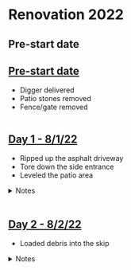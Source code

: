 # Renovation 2022

## Pre-start date
## [Pre-start date](./log/000.md)

- Digger delivered
- Patio stones removed
- Fence/gate removed

<img src="https://lh3.googleusercontent.com/qGyuQcij0GfXAmoOZcVvYBS6D36IXTb1c2k5LZBxkfOonsOCcheup6KSifEESKiQq-ePcsI8FMhtO6a1W2AozkRoSnkCb8oL1xnRnqLK8AfYQ39n9gSFMXAZxhthLRXFTBFTp1NE33hTrA6T7J7mq231Y85Jqhf2aRsFrrehrOeWbQbMadJm1-LoUULz8qSxYirucNgXMRcgz1hEBr4URq6_UkdvCkYkMXZoJNr2zK3kSsk7fplMbgEaxOkmfK8fYfp9TP2omxoQRJrkcgiU7To-6IfJ2Mu3QAQIPwqYgTYh7H55eqzTfFl3YXwcc0fuok_lC1oT2qmpJHy5drPgEE2gh5yok73Xiuo_FNfzJ2Jaa5GboJLtEAVyLuIS9gZDPTvPVVZltytTBLZ1Hf0XGR2RXpoMXJ3LDIXEG_B4KwwhfhGZUN1MPRzbvAy_zm-TRMhA6oEO6S7Bhh8urUGpFTlBQNWEhIoTzG5nY2BuOQPiKPxwu2iG6KxJ2Gy19pvY3GkfDbvpM17p36NkqqKMuGNB37xh8nRJV2L2b1HJli387PIgdYlXH6FOMzt5l1GEOx3uKKNUaJ193aJ87l7eCV2lXG1eP8JyfHESrPwMNHlaAQhPd3FIJmpmW_fSeEvwnDURS8Qdsadb5GFAB1PJmpNJ9XbMQb1-f_xQQS-S5z9Z0ImFQHJo7n1hyxld1H8OgCF5LzmR7GxENeamai0puxH9nIt_uz6IsaueigMWiBnMtN-zHs6OKUjw4nDXgug=w2160-h1216-no?authuser=0" alt="" loading="lazy"/>

## [Day 1 - 8/1/22](./log/001.md)

- Ripped up the asphalt driveway
- Tore down the side entrance
- Leveled the patio area

<details>
<summary>Notes</summary>
They ripped up the asphalt on the driveway, tore down the side entrance steps, and leveled the area that used to be the backyard patio. Big piles of debris; a mountain of broken earth & rocks are left to be scooped up.
</details>

<img src="https://lh3.googleusercontent.com/hhlcLdZZlTBIcKM2pd0B8RcH2e8oVGoAvEw434H7W_neMp3SGHIE-VJg5wNbIRtzYWRBcweaaSMmUO2L71Mnv3zyy9r6t08xRt5JGwvkl88q8I4Y1oo2QM5aa8aDsNkcbCh1cWWCEF_DH32zobvMx2giWAQMdjBQfkt00LVJXY3t2imf9rGFKauRiO90jcPoiB5NlZuQLw3LnES5XKX8er5mkyoGLfgIi-LuJML72XdJREQm5dAsDrlaPWzIJWhTv2Y2UZak4hYV_linU2p8e_GQOq98Bp7Hcc6chX45WRDPUJ3DHd8zk4qJXss7A4Zd6ge0hQPcwCjBRT16nZRlRQ3m0V0upueFxFnG4zHtBMkhDGZ4I5LPVaKaYzqrZNFhHwtqrsmyE_CVJkuYTUJ4vsnfgP8nHpf8JZGj6A9cL4XxZTks-98X9_-KVrTf2neKGVgPySeDsagYz6q3yxGoxRg8-G5aP6XcxVJA99by15OcZo0L9WQqVzRMVXMeT6CFLqqhFdFNtpz9Armz9RpXyb1Pu9r-fbsazwJJ848p6mggi24cRcxQlc4PGTi21VqDCSmf2H4_6QsONWYAaa22VGBTDygW5GwSTE9jvz4FGIqXgm0UKa7dWqTOg_9LV5V4eS4RSsE_vJijoZVl95zkM7tiSJn789Nwv0nlUUirXeQuQWifFx68Ne9qvFvrikIpsvFowtfZfnEE0kwLxtYdCAjPG09V1RFXz8lE4kX-Vxy7RCT7KiSxpnsP2CTeuOQ=w2160-h1216-no?authuser=0" alt="" loading="lazy"/>
<img src="https://lh3.googleusercontent.com/qRdidvSij9IGfnuQiqgJVmuLnh9Fs6Ltm0BNeSgwbk-xihdn0aphTOMK5W4tJxyOWkZ8-i-46tCAHC0A9o8tr8bhuFgpXvTyiPiZBjpuljV597e3rau9Jkgek55d-GvQCvX-G7SJXtCIDeJPADByrtDYqk6r4Uzcy2yfUsfyCTfJdQiQ6nV3YY5vqG5PGZijb-ddTWbhXaAvS3rWnxNrKTntEoVKfiPG5Qt1HVH1YMg9Xwn635pbCD-eLSA_MMMpeRT7dyUdfp1GfaVbIpEGaEy-0t63FLNv7G6QSdW6PlQV6bu9iteBuj2duxBoRRk20VkIAHij2Ob5VPk-seOh2ZQ-OiKeMGbwc1uDXBvEcF9L8OfvxgC1mq1f2HC2cG4Dpg-piGHxpK2vE6diG-NtiRvRDZb5q-q5sRBOoRI-ccYnNo8p2W4lfK_Htvkteax56Mcswq0sdsIC_SbtdW1NHsYJOWPvVzFmoh6RfiBSQByZgMHoG-wWkvuI0gfCK-NlnU3WomsgfprXAwqUFA27zPS5rRkZcD-n0ijdBg7GHFXp3EHO07ppMZvV8BOuJFkpUDI0s_gMbYuI1slPrMtmaDXzusudLmGwkzoWvBbkx1ORQUZJtRsAI-e5TniKZmaod-PWXE8yD7sc5sWFeXUTPmuVGjwddLYV6c21ht3slpnz6d1qlNMUBelpMARnvTs4cIoYtCg17MOKrq22hP_slZHJcMT8A1VgT7qz-DFq8msog7oMHUEgjZu75rJExG8=w2160-h1216-no?authuser=0" alt="" loading="lazy"/>

## [Day 2 - 8/2/22](./log/002.md)

- Loaded debris into the skip

<details>
<summary>Notes</summary>
Using the digger, they scoop the asphalt debris into a large dump that was delivered at 8am. There's a lot of dust and we're sneezing.
</details>

